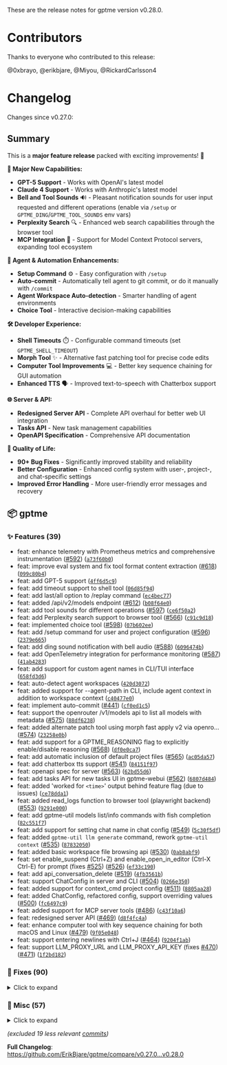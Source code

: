These are the release notes for gptme version v0.28.0.

# Contributors

Thanks to everyone who contributed to this release:

@0xbrayo, @erikbjare, @Miyou, @RickardCarlsson4

# Changelog

Changes since v0.27.0:

## Summary

This is a **major feature release** packed with exciting improvements! 🎉

**🚀 Major New Capabilities:**
- **GPT-5 Support** - Works with OpenAI's latest model
- **Claude 4 Support** - Works with Anthropic's latest model
- **Bell and Tool Sounds** 🔊 - Pleasant notification sounds for user input requested and different operations (enable via `/setup` or `GPTME_DING`/`GPTME_TOOL_SOUNDS` env vars)
- **Perplexity Search** 🔍 - Enhanced web search capabilities through the browser tool
- **MCP Integration** 🔌 - Support for Model Context Protocol servers, expanding tool ecosystem

**🤖 Agent & Automation Enhancements:**
- **Setup Command** ⚙️ - Easy configuration with `/setup`
- **Auto-commit** - Automatically tell agent to git commit, or do it manually with `/commit`
- **Agent Workspace Auto-detection** - Smarter handling of agent environments
- **Choice Tool** - Interactive decision-making capabilities

**🛠 Developer Experience:**
- **Shell Timeouts** ⏱️ - Configurable command timeouts (set `GPTME_SHELL_TIMEOUT`)
- **Morph Tool** ✨ - Alternative fast patching tool for precise code edits
- **Computer Tool Improvements** 💻 - Better key sequence chaining for GUI automation
- **Enhanced TTS** 🗣️ - Improved text-to-speech with Chatterbox support

**🌐 Server & API:**
- **Redesigned Server API** - Complete API overhaul for better web UI integration
- **Tasks API** - New task management capabilities
- **OpenAPI Specification** - Comprehensive API documentation

**🔧 Quality of Life:**
- **90+ Bug Fixes** - Significantly improved stability and reliability
- **Better Configuration** - Enhanced config system with user-, project-, and chat-specific settings
- **Improved Error Handling** - More user-friendly error messages and recovery

## 📦 gptme

### ✨ Features (39)

 - feat: enhance telemetry with Prometheus metrics and comprehensive instrumentation ([#592](https://github.com/ErikBjare/gptme/issues/592)) ([`a73f60b0`](https://github.com/ErikBjare/gptme/commit/a73f60b0))
 - feat: improve eval system and fix tool format content extraction ([#618](https://github.com/ErikBjare/gptme/issues/618)) ([`099c80b4`](https://github.com/ErikBjare/gptme/commit/099c80b4))
 - feat: add GPT-5 support ([`4ff6d5c9`](https://github.com/ErikBjare/gptme/commit/4ff6d5c9))
 - feat: add timeout support to shell tool ([`06d85f94`](https://github.com/ErikBjare/gptme/commit/06d85f94))
 - feat: add last/all option to /replay command ([`ec4bec77`](https://github.com/ErikBjare/gptme/commit/ec4bec77))
 - feat: added /api/v2/models endpoint ([#612](https://github.com/ErikBjare/gptme/issues/612)) ([`b08f64e0`](https://github.com/ErikBjare/gptme/commit/b08f64e0))
 - feat: add tool sounds for different operations ([#597](https://github.com/ErikBjare/gptme/issues/597)) ([`ce6f50a2`](https://github.com/ErikBjare/gptme/commit/ce6f50a2))
 - feat: add Perplexity search support to browser tool ([#566](https://github.com/ErikBjare/gptme/issues/566)) ([`c91c9d18`](https://github.com/ErikBjare/gptme/commit/c91c9d18))
 - feat: implemented choice tool ([#598](https://github.com/ErikBjare/gptme/issues/598)) ([`07b602ee`](https://github.com/ErikBjare/gptme/commit/07b602ee))
 - feat: add /setup command for user and project configuration ([#596](https://github.com/ErikBjare/gptme/issues/596)) ([`2379e665`](https://github.com/ErikBjare/gptme/commit/2379e665))
 - feat: add ding sound notification with bell audio ([#588](https://github.com/ErikBjare/gptme/issues/588)) ([`6096474b`](https://github.com/ErikBjare/gptme/commit/6096474b))
 - feat: add OpenTelemetry integration for performance monitoring ([#587](https://github.com/ErikBjare/gptme/issues/587)) ([`41ab4283`](https://github.com/ErikBjare/gptme/commit/41ab4283))
 - feat: add support for custom agent names in CLI/TUI interface ([`658fd3d6`](https://github.com/ErikBjare/gptme/commit/658fd3d6))
 - feat: auto-detect agent workspaces ([`420d3072`](https://github.com/ErikBjare/gptme/commit/420d3072))
 - feat: added support for --agent-path in CLI, include agent context in addition to workspace context ([`c40477e0`](https://github.com/ErikBjare/gptme/commit/c40477e0))
 - feat: implement auto-commit ([#441](https://github.com/ErikBjare/gptme/issues/441)) ([`cf0ed1c5`](https://github.com/ErikBjare/gptme/commit/cf0ed1c5))
 - feat: support the openrouter /v1/models api to list all models with metadata ([#575](https://github.com/ErikBjare/gptme/issues/575)) ([`88df6238`](https://github.com/ErikBjare/gptme/commit/88df6238))
 - feat: added alternate patch tool using morph fast apply v2 via openro… ([#574](https://github.com/ErikBjare/gptme/issues/574)) ([`23258e0b`](https://github.com/ErikBjare/gptme/commit/23258e0b))
 - feat: add support for a GPTME_REASONING flag to explicitly enable/disable reasoning ([#568](https://github.com/ErikBjare/gptme/issues/568)) ([`df0e0ca7`](https://github.com/ErikBjare/gptme/commit/df0e0ca7))
 - feat: add automatic inclusion of default project files ([#565](https://github.com/ErikBjare/gptme/issues/565)) ([`ac05da57`](https://github.com/ErikBjare/gptme/commit/ac05da57))
 - feat: add chatterbox tts support ([#541](https://github.com/ErikBjare/gptme/issues/541)) ([`84151f97`](https://github.com/ErikBjare/gptme/commit/84151f97))
 - feat: openapi spec for server ([#563](https://github.com/ErikBjare/gptme/issues/563)) ([`62bd55d6`](https://github.com/ErikBjare/gptme/commit/62bd55d6))
 - feat: add tasks API for new tasks UI in gptme-webui ([#562](https://github.com/ErikBjare/gptme/issues/562)) ([`6807d484`](https://github.com/ErikBjare/gptme/commit/6807d484))
 - feat: added 'worked for `<time>`' output behind feature flag (due to issues) ([`ce78dda1`](https://github.com/ErikBjare/gptme/commit/ce78dda1))
 - feat: added read_logs function to browser tool (playwright backend) ([#553](https://github.com/ErikBjare/gptme/issues/553)) ([`9291e000`](https://github.com/ErikBjare/gptme/commit/9291e000))
 - feat: add gptme-util models list/info commands with fish completion ([`82c551f7`](https://github.com/ErikBjare/gptme/commit/82c551f7))
 - feat: add support for setting chat name in chat config ([#549](https://github.com/ErikBjare/gptme/issues/549)) ([`5c30f5df`](https://github.com/ErikBjare/gptme/commit/5c30f5df))
 - feat: added `gptme-util llm generate` command, rework `gptme-util context` ([#535](https://github.com/ErikBjare/gptme/issues/535)) ([`87832050`](https://github.com/ErikBjare/gptme/commit/87832050))
 - feat: added basic workspace file browsing api ([#530](https://github.com/ErikBjare/gptme/issues/530)) ([`0ab8abf9`](https://github.com/ErikBjare/gptme/commit/0ab8abf9))
 - feat: set enable_suspend (Ctrl+Z) and enable_open_in_editor (Ctrl-X Ctrl-E) for prompt (fixes [#525](https://github.com/ErikBjare/gptme/issues/525)) ([#526](https://github.com/ErikBjare/gptme/issues/526)) ([`ef33c190`](https://github.com/ErikBjare/gptme/commit/ef33c190))
 - feat: add api_conversation_delete ([#519](https://github.com/ErikBjare/gptme/issues/519)) ([`4fb3561b`](https://github.com/ErikBjare/gptme/commit/4fb3561b))
 - feat: support ChatConfig in server and CLI ([#504](https://github.com/ErikBjare/gptme/issues/504)) ([`0266e350`](https://github.com/ErikBjare/gptme/commit/0266e350))
 - feat: added support for context_cmd project config ([#511](https://github.com/ErikBjare/gptme/issues/511)) ([`8805aa28`](https://github.com/ErikBjare/gptme/commit/8805aa28))
 - feat: added ChatConfig, refactored config, support overriding values ([#500](https://github.com/ErikBjare/gptme/issues/500)) ([`fc6497c9`](https://github.com/ErikBjare/gptme/commit/fc6497c9))
 - feat: added support for MCP server tools ([#486](https://github.com/ErikBjare/gptme/issues/486)) ([`c43f10a6`](https://github.com/ErikBjare/gptme/commit/c43f10a6))
 - feat: redesigned server API ([#469](https://github.com/ErikBjare/gptme/issues/469)) ([`d8f4fc4a`](https://github.com/ErikBjare/gptme/commit/d8f4fc4a))
 - feat: enhance computer tool with key sequence chaining for both macOS and Linux ([#479](https://github.com/ErikBjare/gptme/issues/479)) ([`9f05e048`](https://github.com/ErikBjare/gptme/commit/9f05e048))
 - feat: support entering newlines with Ctrl+J ([#464](https://github.com/ErikBjare/gptme/issues/464)) ([`9204f1ab`](https://github.com/ErikBjare/gptme/commit/9204f1ab))
 - feat: support LLM_PROXY_URL and LLM_PROXY_API_KEY (fixes [#470](https://github.com/ErikBjare/gptme/issues/470)) ([#471](https://github.com/ErikBjare/gptme/issues/471)) ([`1f2bd182`](https://github.com/ErikBjare/gptme/commit/1f2bd182))

### 🐛 Fixes (90)
<details><summary>Click to expand</summary>
<p>

 - fix: use correct max_tokens for Anthropic models ([`b78bd34e`](https://github.com/ErikBjare/gptme/commit/b78bd34e))
 - fix: unify thinking budget configuration in Anthropic LLM ([`f96f610f`](https://github.com/ErikBjare/gptme/commit/f96f610f))
 - fix: updated metadata for gpt-5-mini and gpt-5-nano ([`72527978`](https://github.com/ErikBjare/gptme/commit/72527978))
 - fix: updated metadata for opus 4/4.1 and sonnet 4 ([`0a5bd991`](https://github.com/ErikBjare/gptme/commit/0a5bd991))
 - fix: add permissions to GitHub Actions eval workflow ([`92b6818d`](https://github.com/ErikBjare/gptme/commit/92b6818d))
 - fix: add system dependencies for PyInstaller builds on Ubuntu ([`5a91a44d`](https://github.com/ErikBjare/gptme/commit/5a91a44d))
 - fix: resolve _struct module error in PyInstaller build ([`dc4743db`](https://github.com/ErikBjare/gptme/commit/dc4743db))
 - fix: support quoted heredoc delimiters with spaces and consolidate shell tests ([`9d2ff5e1`](https://github.com/ErikBjare/gptme/commit/9d2ff5e1))
 - fix: switch to morph-v3-fast (morph-v2 deprecated) ([`051cdfcb`](https://github.com/ErikBjare/gptme/commit/051cdfcb))
 - fix: fix /fork incorrectly recursively copying workspace directory ([`2db544f5`](https://github.com/ErikBjare/gptme/commit/2db544f5))
 - fix: fixed bad syntax in dockerfile ([`52aacddd`](https://github.com/ErikBjare/gptme/commit/52aacddd))
 - fix: add tree to gptme Dockerfile ([`5fcd296e`](https://github.com/ErikBjare/gptme/commit/5fcd296e))
 - fix: set git config for gptme container so it can make commits ([`9f4cdcc7`](https://github.com/ErikBjare/gptme/commit/9f4cdcc7))
 - fix: pass provider prefix when using LLM proxy ([`833a236d`](https://github.com/ErikBjare/gptme/commit/833a236d))
 - fix: remove outdated print message ([`06dd8b53`](https://github.com/ErikBjare/gptme/commit/06dd8b53))
 - fix: minor improvement to instructions for RAG tool ([`61853abf`](https://github.com/ErikBjare/gptme/commit/61853abf))
 - fix: fixed running nested gptme sessions with shell tool waiting for piped stdin by redirecting stdin to /dev/null ([#604](https://github.com/ErikBjare/gptme/issues/604)) ([`97110820`](https://github.com/ErikBjare/gptme/commit/97110820))
 - fix: moved sound media ([`31f54127`](https://github.com/ErikBjare/gptme/commit/31f54127))
 - fix: validate CLI tool arguments and provide clear error messages ([#600](https://github.com/ErikBjare/gptme/issues/600)) ([`e7df4f5c`](https://github.com/ErikBjare/gptme/commit/e7df4f5c))
 - fix: respect saved conversation config when resuming ([#595](https://github.com/ErikBjare/gptme/issues/595)) ([`1d78ca30`](https://github.com/ErikBjare/gptme/commit/1d78ca30))
 - fix: minor formatting fix in shell tool response to removing excessive newline ([`b03ec16b`](https://github.com/ErikBjare/gptme/commit/b03ec16b))
 - fix: resolve OpenAPI validation errors with undefined dict schema ([`dcd05f9e`](https://github.com/ErikBjare/gptme/commit/dcd05f9e))
 - fix: fix failing eval tests by correctly looking up agent name ([`6210bba6`](https://github.com/ErikBjare/gptme/commit/6210bba6))
 - fix: complete tuple return type refactoring for precommit checks ([`8c98f140`](https://github.com/ErikBjare/gptme/commit/8c98f140))
 - fix: fix rich console log formatting ([`be666183`](https://github.com/ErikBjare/gptme/commit/be666183))
 - fix: workaround for incorrect pwd in new chats ([`daae7754`](https://github.com/ErikBjare/gptme/commit/daae7754))
 - fix: disambiguate agent path and workspace ([`e4698c09`](https://github.com/ErikBjare/gptme/commit/e4698c09))
 - fix: use shlex.split() for proper shell command parsing in agent creation ([`04931116`](https://github.com/ErikBjare/gptme/commit/04931116))
 - fix: bad rebase ([`1e92afa5`](https://github.com/ErikBjare/gptme/commit/1e92afa5))
 - fix: separate agent path and workspace ([`f21077f0`](https://github.com/ErikBjare/gptme/commit/f21077f0))
 - fix: strip thinking when checking markdown for codeblocks ([#579](https://github.com/ErikBjare/gptme/issues/579)) ([`b1c22f1f`](https://github.com/ErikBjare/gptme/commit/b1c22f1f))
 - fix: morph should fail to apply if file changed since patch generated (edits before confirmation) ([#578](https://github.com/ErikBjare/gptme/issues/578)) ([`2faa01f8`](https://github.com/ErikBjare/gptme/commit/2faa01f8))
 - fix: improved mcp tool confirmation preview ([#577](https://github.com/ErikBjare/gptme/issues/577)) ([`28c17214`](https://github.com/ErikBjare/gptme/commit/28c17214))
 - fix: improvements to morph tool, better checks for valid results and output diff in response ([`c899e789`](https://github.com/ErikBjare/gptme/commit/c899e789))
 - fix: update default models and add more gemini models ([`4835fdbf`](https://github.com/ErikBjare/gptme/commit/4835fdbf))
 - fix: improve support for nested markdown codeblocks in markdown tool format ([#571](https://github.com/ErikBjare/gptme/issues/571)) ([`d5b82d71`](https://github.com/ErikBjare/gptme/commit/d5b82d71))
 - fix: add AGENTS.md to default context files ([`2a2a3ee0`](https://github.com/ErikBjare/gptme/commit/2a2a3ee0))
 - fix: fix default `serve` command for gptme-server using click-default-group ([`ca5578a9`](https://github.com/ErikBjare/gptme/commit/ca5578a9))
 - fix: improve id naming convention for new task conversations ([`0652c7e6`](https://github.com/ErikBjare/gptme/commit/0652c7e6))
 - fix: move workspace prompt to get_prompt ([#521](https://github.com/ErikBjare/gptme/issues/521)) ([`f0ab6faf`](https://github.com/ErikBjare/gptme/commit/f0ab6faf))
 - fix: support heredocs with quoted delimiters in shell tool ([#558](https://github.com/ErikBjare/gptme/issues/558)) ([`df09d8a1`](https://github.com/ErikBjare/gptme/commit/df09d8a1))
 - fix: made assistant prompt name and color settable via env vars ([`315cec9d`](https://github.com/ErikBjare/gptme/commit/315cec9d))
 - fix: improve shell command interrupt handling with partial output capture ([#556](https://github.com/ErikBjare/gptme/issues/556)) ([`d5e89b6d`](https://github.com/ErikBjare/gptme/commit/d5e89b6d))
 - fix: streamline gptme-util subcommands to all use list instead of ls ([`d6ef0b5e`](https://github.com/ErikBjare/gptme/commit/d6ef0b5e))
 - fix: improve how tildes are handled in workspace paths (store/expose with tildes, process without) ([`bde855f2`](https://github.com/ErikBjare/gptme/commit/bde855f2))
 - fix: resolve workspace path before saving config ([`63c00411`](https://github.com/ErikBjare/gptme/commit/63c00411))
 - fix: include conversation workspace metadata in api ([#551](https://github.com/ErikBjare/gptme/issues/551)) ([`ae7013c6`](https://github.com/ErikBjare/gptme/commit/ae7013c6))
 - fix: fixed server tests ([`aaf80fdf`](https://github.com/ErikBjare/gptme/commit/aaf80fdf))
 - fix: improvements to server ([#547](https://github.com/ErikBjare/gptme/issues/547)) ([`077aa878`](https://github.com/ErikBjare/gptme/commit/077aa878))
 - fix: fix config loading from cli params and env ([#545](https://github.com/ErikBjare/gptme/issues/545)) ([`0d5a46d0`](https://github.com/ErikBjare/gptme/commit/0d5a46d0))
 - fix: delay tts availability checks to tool init ([#543](https://github.com/ErikBjare/gptme/issues/543)) ([`40ca7475`](https://github.com/ErikBjare/gptme/commit/40ca7475))
 - fix: check if pre-commit executable exists before enabling checks ([`239c1a83`](https://github.com/ErikBjare/gptme/commit/239c1a83))
 - fix: better support for reasoning via openrouter ([#538](https://github.com/ErikBjare/gptme/issues/538)) ([`f8f1de95`](https://github.com/ErikBjare/gptme/commit/f8f1de95))
 - fix: added support for TEMPERATURE and TOP_P environment variables ([`9c944e62`](https://github.com/ErikBjare/gptme/commit/9c944e62))
 - fix: added shell example to use single quotes for complex content ([`e5f5d0f2`](https://github.com/ErikBjare/gptme/commit/e5f5d0f2))
 - fix: fixed --workspace=@log behavior after config refactor ([#537](https://github.com/ErikBjare/gptme/issues/537)) ([`b1824077`](https://github.com/ErikBjare/gptme/commit/b1824077))
 - fix: disable pre-commit checks running before first user message, misc fixes ([`87781b6b`](https://github.com/ErikBjare/gptme/commit/87781b6b))
 - fix: improve browser init logging, made ToolSpec.available optionally a Callable with new is_available property ([`01a8616e`](https://github.com/ErikBjare/gptme/commit/01a8616e))
 - fix: change misleading config warning to debug level ([`23799d34`](https://github.com/ErikBjare/gptme/commit/23799d34))
 - fix: output cwd changes in shell responses, error on extra ======= for patch ([#534](https://github.com/ErikBjare/gptme/issues/534)) ([`7c4fbbb5`](https://github.com/ErikBjare/gptme/commit/7c4fbbb5))
 - fix: use quadruple backticks in markdown codeblocks to avoid conflicts ([#533](https://github.com/ErikBjare/gptme/issues/533)) ([`2abf6025`](https://github.com/ErikBjare/gptme/commit/2abf6025))
 - fix: add metadata for Claude 4 models ([`c54ef4a2`](https://github.com/ErikBjare/gptme/commit/c54ef4a2))
 - fix: improved text file detection in workspace API ([`350d8532`](https://github.com/ErikBjare/gptme/commit/350d8532))
 - fix: dont fail pre-commit check if config file not found ([`76b55482`](https://github.com/ErikBjare/gptme/commit/76b55482))
 - fix: updated with more Gemini models ([`e9c4cf3d`](https://github.com/ErikBjare/gptme/commit/e9c4cf3d))
 - fix: reverted accidentally commited changes ([`7d9d0d92`](https://github.com/ErikBjare/gptme/commit/7d9d0d92))
 - fix: added check for placeholder lines in save tool (and tests) ([#522](https://github.com/ErikBjare/gptme/issues/522)) ([`b8d32b6b`](https://github.com/ErikBjare/gptme/commit/b8d32b6b))
 - fix: added convert_convo.py script ([`344a1539`](https://github.com/ErikBjare/gptme/commit/344a1539))
 - fix: better support for interrupting pre-commit checks ([`d50af6af`](https://github.com/ErikBjare/gptme/commit/d50af6af))
 - fix: fix streaming files support in server ([#518](https://github.com/ErikBjare/gptme/issues/518)) ([`543e2ee3`](https://github.com/ErikBjare/gptme/commit/543e2ee3))
 - fix: fix use of workspace paths in server by syncing workspace set in chat config (new) with workspace symlink (old) ([#517](https://github.com/ErikBjare/gptme/issues/517)) ([`984d6412`](https://github.com/ErikBjare/gptme/commit/984d6412))
 - fix: use absolute paths for files in view_image messages, improve markdown markup for paths ([`f2f57c6e`](https://github.com/ErikBjare/gptme/commit/f2f57c6e))
 - fix(server): don't store chat config obj in session, load mcp server from user/project config ([#515](https://github.com/ErikBjare/gptme/issues/515)) ([`a6504e0e`](https://github.com/ErikBjare/gptme/commit/a6504e0e))
 - fix: change mcp tool format to mcp_tool.mcp_func (instead of mcp_tool_mcp_func) ([`385901a3`](https://github.com/ErikBjare/gptme/commit/385901a3))
 - fix: fixed prompt not showing when prompt text overflows ([#510](https://github.com/ErikBjare/gptme/issues/510)) ([`e7657223`](https://github.com/ErikBjare/gptme/commit/e7657223))
 - fix: remove default BASE ARG from Dockerfile.server to remove the need for skaffold workarounds ([#512](https://github.com/ErikBjare/gptme/issues/512)) ([`a0b507ef`](https://github.com/ErikBjare/gptme/commit/a0b507ef))
 - fix: misc fixes by mike ([#501](https://github.com/ErikBjare/gptme/issues/501)) ([`adfd31f8`](https://github.com/ErikBjare/gptme/commit/adfd31f8))
 - fix: fixes auto-stepping in server ([#499](https://github.com/ErikBjare/gptme/issues/499)) ([`3b70dd8c`](https://github.com/ErikBjare/gptme/commit/3b70dd8c))
 - fix: improved the gh-pr-view script and rewrote in Python ([#483](https://github.com/ErikBjare/gptme/issues/483)) ([`ba032393`](https://github.com/ErikBjare/gptme/commit/ba032393))
 - fix: change default gptme-server port to 5700 ([#491](https://github.com/ErikBjare/gptme/issues/491)) ([`33c2ba7f`](https://github.com/ErikBjare/gptme/commit/33c2ba7f))
 - fix: add screenshot example ([`d9be0727`](https://github.com/ErikBjare/gptme/commit/d9be0727))
 - fix: fix weird needed {!r} in typecheck (https://github.com/gptme/gptme/pull/486#issuecomment-2763345203) ([`f5c58db0`](https://github.com/ErikBjare/gptme/commit/f5c58db0))
 - fix: dont run `tree` outside git repositories (likely to timeout) ([`2fb0210d`](https://github.com/ErikBjare/gptme/commit/2fb0210d))
 - fix: support credentials in CORS ([`958bcb89`](https://github.com/ErikBjare/gptme/commit/958bcb89))
 - fix(server): support non-streaming LLM requests ([#481](https://github.com/ErikBjare/gptme/issues/481)) ([`085b726b`](https://github.com/ErikBjare/gptme/commit/085b726b))
 - fix: refactored tooluse detection in server to save a call ([`64888eb9`](https://github.com/ErikBjare/gptme/commit/64888eb9))
 - fix(server): fixes interruptions during generation ([`adad1144`](https://github.com/ErikBjare/gptme/commit/adad1144))
 - fix: fixed 'f-string expression part cannot include a backslash' ([`cbc69653`](https://github.com/ErikBjare/gptme/commit/cbc69653))
 - fix: fix missing MODELS entry for azure (fixes [#472](https://github.com/ErikBjare/gptme/issues/472)) ([`67cad0ac`](https://github.com/ErikBjare/gptme/commit/67cad0ac))
 - fix(tts): correctly strip `<think>` tags and leading hashes for '# Headers' ([`7fecf09f`](https://github.com/ErikBjare/gptme/commit/7fecf09f))

</p>
</details>

### 🔨 Misc (57)
<details><summary>Click to expand</summary>
<p>

 - chore: bump version to 0.28.0 ([`41d31f10`](https://github.com/ErikBjare/gptme/commit/41d31f10))
 - docs: updated README usage, CLI help strings, and set gpt-5 as default OpenAI model ([`b5a1abd7`](https://github.com/ErikBjare/gptme/commit/b5a1abd7))
 - docs: clarify max_tokens calculation rationale for thinking feature ([`3395bf23`](https://github.com/ErikBjare/gptme/commit/3395bf23))
 - docs: improved prometheus config and docs ([`037e51d4`](https://github.com/ErikBjare/gptme/commit/037e51d4))
 - docs: improve setup instructions for agents (include uv) ([`4ac4a45f`](https://github.com/ErikBjare/gptme/commit/4ac4a45f))
 - docs: add bench of startup time using hyperfine ([`a0c3ed39`](https://github.com/ErikBjare/gptme/commit/a0c3ed39))
 - refactor: refactor to eliminate duplicate lines ([#608](https://github.com/ErikBjare/gptme/issues/608)) ([`309ae85f`](https://github.com/ErikBjare/gptme/commit/309ae85f))
 - docs: mention lessons system ([`1e8d62f3`](https://github.com/ErikBjare/gptme/commit/1e8d62f3))
 - docs: fixed ref and improved note about agents in web ui ([`85680cf5`](https://github.com/ErikBjare/gptme/commit/85680cf5))
 - docs: added mermaid diagrams to agents docs ([`63f2345e`](https://github.com/ErikBjare/gptme/commit/63f2345e))
 - refactor: change how extra_headers and extra_data is set in openai client ([`860f1e89`](https://github.com/ErikBjare/gptme/commit/860f1e89))
 - docs: link to llms.txt and llms-full.txt in docs index ([`e5b4fb97`](https://github.com/ErikBjare/gptme/commit/e5b4fb97))
 - docs: improve github bot doc ([`d65c1ee4`](https://github.com/ErikBjare/gptme/commit/d65c1ee4))
 - docs: minor formatting fix ([`2e9cf77b`](https://github.com/ErikBjare/gptme/commit/2e9cf77b))
 - docs: add telemetry setup guide and simplify telemetry init ([`87cb53d4`](https://github.com/ErikBjare/gptme/commit/87cb53d4))
 - docs: more updates to docs to recommend Claude Sonnet 4 ([`9cf99057`](https://github.com/ErikBjare/gptme/commit/9cf99057))
 - docs: update docs to recommend Claude Sonnet 4 ([`2740eca5`](https://github.com/ErikBjare/gptme/commit/2740eca5))
 - refactor: split api_v2.py into focused modules ([`c2b67525`](https://github.com/ErikBjare/gptme/commit/c2b67525))
 - refactor: break down complex functions into smaller focused units ([`2207190c`](https://github.com/ErikBjare/gptme/commit/2207190c))
 - refactor: reduce code duplication with CommandContext ([`c884d8d1`](https://github.com/ErikBjare/gptme/commit/c884d8d1))
 - refactor: convert command handling to decorator-based registry ([`04a6af0d`](https://github.com/ErikBjare/gptme/commit/04a6af0d))
 - refactor: simplify chat function signatures and improve autocommit prompting ([`a37ddf7c`](https://github.com/ErikBjare/gptme/commit/a37ddf7c))
 - refactor: simplify chat loop and fix interruption handling ([#582](https://github.com/ErikBjare/gptme/issues/582)) ([`a012815e`](https://github.com/ErikBjare/gptme/commit/a012815e))
 -  feat: add create agent endpoint in v2 api ([`c2759a5a`](https://github.com/ErikBjare/gptme/commit/c2759a5a))
 - refactor: improve error handling and message formatting in morph/patch tools ([#581](https://github.com/ErikBjare/gptme/issues/581)) ([`5b19708b`](https://github.com/ErikBjare/gptme/commit/5b19708b))
 - chore: improve gitignore and dockerignore ([`ab9627a0`](https://github.com/ErikBjare/gptme/commit/ab9627a0))
 - docs: updated docs ([#564](https://github.com/ErikBjare/gptme/issues/564)) ([`f0842e84`](https://github.com/ErikBjare/gptme/commit/f0842e84))
 - docs: added sphinx_llms_txt extension to generate llms.txt and llms-full.txt ([#561](https://github.com/ErikBjare/gptme/issues/561)) ([`8181e276`](https://github.com/ErikBjare/gptme/commit/8181e276))
 - tests: fixed test ([`a78c0561`](https://github.com/ErikBjare/gptme/commit/a78c0561))
 - docs: fix duplicate autosectionlabel warnings by limiting maxdepth ([`5ca5e83b`](https://github.com/ErikBjare/gptme/commit/5ca5e83b))
 - docs: added back missing file from last PR ([`d5507b7e`](https://github.com/ErikBjare/gptme/commit/d5507b7e))
 - docs: mention Ctrl+X Ctrl+E support in --help output ([`ae3d2857`](https://github.com/ErikBjare/gptme/commit/ae3d2857))
 - docs: improve alternatives, config and usage documentation ([`4d310b83`](https://github.com/ErikBjare/gptme/commit/4d310b83))
 - docs: changed MCP example to use mcp-server-sqlite ([`d7d9470a`](https://github.com/ErikBjare/gptme/commit/d7d9470a))
 - docs: moved environment variables section to bottom of config doc, add link to it from lead ([`f83568a4`](https://github.com/ErikBjare/gptme/commit/f83568a4))
 - docs: improved docs for config, including context_cmd description and Chat Config section ([`46a4628c`](https://github.com/ErikBjare/gptme/commit/46a4628c))
 - refactor: thread-local globals for _config and _loaded_tools ([#506](https://github.com/ErikBjare/gptme/issues/506)) ([`ad888d38`](https://github.com/ErikBjare/gptme/commit/ad888d38))
 - docs: improved docs, added docstrings and minor improvements to config code ([#505](https://github.com/ErikBjare/gptme/issues/505)) ([`c0c5c739`](https://github.com/ErikBjare/gptme/commit/c0c5c739))
 - refactor: improve config and tools architecture ([#503](https://github.com/ErikBjare/gptme/issues/503)) ([`dc7be5fa`](https://github.com/ErikBjare/gptme/commit/dc7be5fa))
 - docs: add a copiable markdown for powerd by gptme badge ([#490](https://github.com/ErikBjare/gptme/issues/490)) ([`0b3a3967`](https://github.com/ErikBjare/gptme/commit/0b3a3967))
 - docs: mention mcp in custom_tool doc ([`b24c0f95`](https://github.com/ErikBjare/gptme/commit/b24c0f95))
 - tests: mark tests failing in ci with xfail ([`ed0e8ada`](https://github.com/ErikBjare/gptme/commit/ed0e8ada))
 - docs: strip ansi color codes from jscpd output ([`5396094e`](https://github.com/ErikBjare/gptme/commit/5396094e))
 - docs: improved MPC docs ([`150a35b5`](https://github.com/ErikBjare/gptme/commit/150a35b5))
 - tests: improved mcp tests, replaced weather mcp server test with memory server ([`c7f7014b`](https://github.com/ErikBjare/gptme/commit/c7f7014b))
 - docs: fix crazy wrong MCP explanation in docs ([`ff52d7ba`](https://github.com/ErikBjare/gptme/commit/ff52d7ba))
 - docs: fixed title underline too short ([`15c3f403`](https://github.com/ErikBjare/gptme/commit/15c3f403))
 - docs: moved MCP guide into documentation ([`078e667f`](https://github.com/ErikBjare/gptme/commit/078e667f))
 - tests: add xfail to flaky tests ([`6ddf8a3b`](https://github.com/ErikBjare/gptme/commit/6ddf8a3b))
 - refactor: reorder Message attributes ([`22f590ab`](https://github.com/ErikBjare/gptme/commit/22f590ab))
 - chore: add dev/ to .gitignore for dev branch worktrees ([`c19893b3`](https://github.com/ErikBjare/gptme/commit/c19893b3))
 - docs: add jscpd output to `make metrics` and arewetiny doc ([`50bcae47`](https://github.com/ErikBjare/gptme/commit/50bcae47))
 - docs: added sitemap.xml ([#480](https://github.com/ErikBjare/gptme/issues/480)) ([`5d4df786`](https://github.com/ErikBjare/gptme/commit/5d4df786))
 - docs: improved timeline further ([`2665a9e3`](https://github.com/ErikBjare/gptme/commit/2665a9e3))
 - docs: fixed rst list formatting, added `check_rst_formatting.py` script and added to pre-commit hooks ([`e88bd567`](https://github.com/ErikBjare/gptme/commit/e88bd567))
 - docs: updated timeline ([`34bddb2b`](https://github.com/ErikBjare/gptme/commit/34bddb2b))
 - docs: improved tts usage docs ([`598e1b29`](https://github.com/ErikBjare/gptme/commit/598e1b29))

</p>
</details>

*(excluded 19 less relevant [commits](https://github.com/ErikBjare/gptme/compare/v0.27.0...v0.28.0))*

**Full Changelog**: https://github.com/ErikBjare/gptme/compare/v0.27.0...v0.28.0
